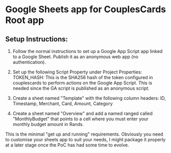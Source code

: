 # Google Sheets app for CouplesCards Root app

## Setup Instructions:
1. Follow the normal instructions to set up a Google App Script app linked
to a Google Sheet. Publish it as an anonymous web app (no authentication).

2.  Set up the following Script Property under Project Properties: TOKEN_HASH: This is the SHA256 hash of the token configured in couplescards to perform actions on the Google App Script. This is needed since the GA script is published as an anonymous script.
   
3. Create a sheet named "Template" with the following column headers: ID, Timestamp,	Merchant,	Card,	Amount,	Category

4. Create a sheet named "Overview" and add a named ranged called "MonthlyBudget" that points to a cell where you must enter your monthly budget amount in Rands.

This is the minimal "get up and running" requirements. Obviously you need to customise your sheets app to suit your needs, I might package it properly at a later stage once the PoC has had some time to evolve. 